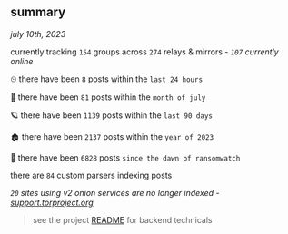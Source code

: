 
## summary
_july 10th, 2023_

currently tracking `154` groups across `274` relays & mirrors - _`107` currently online_

⏲ there have been `8` posts within the `last 24 hours`

🦈 there have been `81` posts within the `month of july`

🪐 there have been `1139` posts within the `last 90 days`

🏚 there have been `2137` posts within the `year of 2023`

🦕 there have been `6828` posts `since the dawn of ransomwatch`

there are `84` custom parsers indexing posts

_`20` sites using v2 onion services are no longer indexed - [support.torproject.org](https://support.torproject.org/onionservices/v2-deprecation/)_

> see the project [README](https://github.com/joshhighet/ransomwatch#ransomwatch--) for backend technicals
